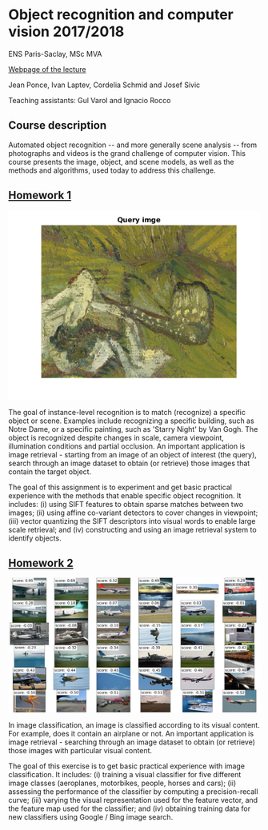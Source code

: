 # Object recognition and computer vision 2017/2018

ENS Paris-Saclay, MSc MVA

[Webpage of the lecture](http://www.di.ens.fr/willow/teaching/recvis17/)

Jean Ponce, Ivan Laptev, Cordelia Schmid and Josef Sivic

Teaching assistants:  Gul Varol and Ignacio Rocco

## Course description

Automated  object  recognition -- and  more  generally  scene  analysis -- from  photographs  and videos  is  the  grand  challenge  of  computer  vision.  This  course  presents  the  image,  object,  and scene models, as well as the methods and algorithms, used today to address this challenge.

## [Homework 1](http://www.di.ens.fr/willow/teaching/recvis17/assignment1/)

![Retrieve query](hwk1/images/IV_myst_3_query.png)

The goal of instance-level recognition is to match (recognize) a specific object or scene.  Examples include recognizing a specific building, such as Notre Dame, or a specific painting, such as 'Starry Night' by Van Gogh. The object is recognized despite changes in scale, camera viewpoint, illumination conditions and partial occlusion. An important application is image retrieval - starting from an image of an object of interest (the query), search  through an image dataset to obtain (or retrieve) those images that contain the target object.

The goal of this assignment is to experiment and get basic practical experience with the methods that enable specific object recognition. It includes: (i) using SIFT features to obtain sparse matches between two images; (ii) using affine co-variant detectors to cover changes in viewpoint; (iii) vector quantizing the SIFT descriptors into visual words to enable large scale retrieval; and (iv) constructing and using an image retrieval system to identify objects.


## [Homework 2](http://www.di.ens.fr/willow/teaching/recvis17/assignment2/)

![Image classification](hwk2/images/1D1_aeroplanes_C_10.png)

In image classification, an image is classified according to its visual content. For example, does it contain an airplane or not. An important application is image retrieval - searching through an image dataset to obtain (or retrieve) those images with particular visual content.

The goal of this exercise is to get basic practical experience with image classification. It includes: (i) training a visual classifier for five different image classes (aeroplanes, motorbikes, people, horses and cars); (ii) assessing the performance of the classifier by computing a precision-recall curve; (iii) varying the visual representation used for the feature vector, and the feature map used for the classifier; and (iv) obtaining training data for new classifiers using Google / Bing image search.

